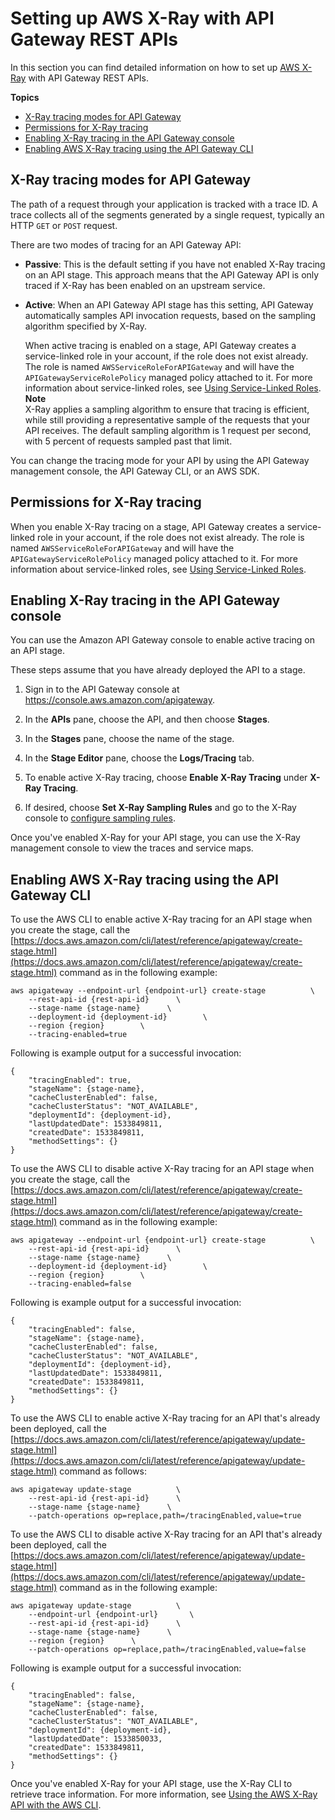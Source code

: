 # Setting up AWS X\-Ray with API Gateway REST APIs<a name="apigateway-enabling-xray"></a>

In this section you can find detailed information on how to set up [AWS X\-Ray](https://docs.aws.amazon.com/xray/latest/devguide/xray-services-apigateway.html) with API Gateway REST APIs\.

**Topics**
+ [X\-Ray tracing modes for API Gateway](#apigateway-tracing-modes)
+ [Permissions for X\-Ray tracing](#set-up-xray-tracing-permissions)
+ [Enabling X\-Ray tracing in the API Gateway console](#apigateway-xray-console-setup)
+ [Enabling AWS X\-Ray tracing using the API Gateway CLI](#apigateway-xray-cli-setup)

## X\-Ray tracing modes for API Gateway<a name="apigateway-tracing-modes"></a>

The path of a request through your application is tracked with a trace ID\. A trace collects all of the segments generated by a single request, typically an HTTP `GET` or `POST` request\.

There are two modes of tracing for an API Gateway API:
+ **Passive**: This is the default setting if you have not enabled X\-Ray tracing on an API stage\. This approach means that the API Gateway API is only traced if X\-Ray has been enabled on an upstream service\.
+ **Active**: When an API Gateway API stage has this setting, API Gateway automatically samples API invocation requests, based on the sampling algorithm specified by X\-Ray\.

  When active tracing is enabled on a stage, API Gateway creates a service\-linked role in your account, if the role does not exist already\. The role is named `AWSServiceRoleForAPIGateway` and will have the `APIGatewayServiceRolePolicy` managed policy attached to it\. For more information about service\-linked roles, see [Using Service\-Linked Roles](https://docs.aws.amazon.com/IAM/latest/UserGuide/using-service-linked-roles.html)\.
**Note**  
X\-Ray applies a sampling algorithm to ensure that tracing is efficient, while still providing a representative sample of the requests that your API receives\. The default sampling algorithm is 1 request per second, with 5 percent of requests sampled past that limit\.

You can change the tracing mode for your API by using the API Gateway management console, the API Gateway CLI, or an AWS SDK\.

## Permissions for X\-Ray tracing<a name="set-up-xray-tracing-permissions"></a>

When you enable X\-Ray tracing on a stage, API Gateway creates a service\-linked role in your account, if the role does not exist already\. The role is named `AWSServiceRoleForAPIGateway` and will have the `APIGatewayServiceRolePolicy` managed policy attached to it\. For more information about service\-linked roles, see [Using Service\-Linked Roles](https://docs.aws.amazon.com/IAM/latest/UserGuide/using-service-linked-roles.html)\.

## Enabling X\-Ray tracing in the API Gateway console<a name="apigateway-xray-console-setup"></a>

You can use the Amazon API Gateway console to enable active tracing on an API stage\.

These steps assume that you have already deployed the API to a stage\.

1. Sign in to the API Gateway console at [https://console\.aws\.amazon\.com/apigateway](https://console.aws.amazon.com/apigateway)\.

1. In the **APIs** pane, choose the API, and then choose **Stages**\.

1. In the **Stages** pane, choose the name of the stage\.

1. In the **Stage Editor** pane, choose the **Logs/Tracing** tab\.

1. To enable active X\-Ray tracing, choose **Enable X\-Ray Tracing** under **X\-Ray Tracing**\.

1. If desired, choose **Set X\-Ray Sampling Rules** and go to the X\-Ray console to [configure sampling rules](apigateway-configuring-xray-sampling-rules.md)\.

Once you've enabled X\-Ray for your API stage, you can use the X\-Ray management console to view the traces and service maps\.

## Enabling AWS X\-Ray tracing using the API Gateway CLI<a name="apigateway-xray-cli-setup"></a>

To use the AWS CLI to enable active X\-Ray tracing for an API stage when you create the stage, call the [https://docs.aws.amazon.com/cli/latest/reference/apigateway/create-stage.html](https://docs.aws.amazon.com/cli/latest/reference/apigateway/create-stage.html) command as in the following example: 

```
aws apigateway --endpoint-url {endpoint-url} create-stage          \
    --rest-api-id {rest-api-id}      \
    --stage-name {stage-name}      \
    --deployment-id {deployment-id}        \
    --region {region}        \
    --tracing-enabled=true
```

Following is example output for a successful invocation:

```
{
    "tracingEnabled": true, 
    "stageName": {stage-name}, 
    "cacheClusterEnabled": false, 
    "cacheClusterStatus": "NOT_AVAILABLE", 
    "deploymentId": {deployment-id}, 
    "lastUpdatedDate": 1533849811, 
    "createdDate": 1533849811, 
    "methodSettings": {}
}
```

To use the AWS CLI to disable active X\-Ray tracing for an API stage when you create the stage, call the [https://docs.aws.amazon.com/cli/latest/reference/apigateway/create-stage.html](https://docs.aws.amazon.com/cli/latest/reference/apigateway/create-stage.html) command as in the following example: 

```
aws apigateway --endpoint-url {endpoint-url} create-stage          \
    --rest-api-id {rest-api-id}      \
    --stage-name {stage-name}      \
    --deployment-id {deployment-id}        \
    --region {region}        \
    --tracing-enabled=false
```

Following is example output for a successful invocation:

```
{
    "tracingEnabled": false, 
    "stageName": {stage-name}, 
    "cacheClusterEnabled": false, 
    "cacheClusterStatus": "NOT_AVAILABLE", 
    "deploymentId": {deployment-id}, 
    "lastUpdatedDate": 1533849811, 
    "createdDate": 1533849811, 
    "methodSettings": {}
}
```

 To use the AWS CLI to enable active X\-Ray tracing for an API that's already been deployed, call the [https://docs.aws.amazon.com/cli/latest/reference/apigateway/update-stage.html](https://docs.aws.amazon.com/cli/latest/reference/apigateway/update-stage.html) command as follows: 

```
aws apigateway update-stage          \
    --rest-api-id {rest-api-id}      \
    --stage-name {stage-name}      \
    --patch-operations op=replace,path=/tracingEnabled,value=true
```

 To use the AWS CLI to disable active X\-Ray tracing for an API that's already been deployed, call the [https://docs.aws.amazon.com/cli/latest/reference/apigateway/update-stage.html](https://docs.aws.amazon.com/cli/latest/reference/apigateway/update-stage.html) command as in the following example: 

```
aws apigateway update-stage          \
    --endpoint-url {endpoint-url}       \
    --rest-api-id {rest-api-id}      \
    --stage-name {stage-name}      \
    --region {region}      \
    --patch-operations op=replace,path=/tracingEnabled,value=false
```

Following is example output for a successful invocation:

```
{
    "tracingEnabled": false, 
    "stageName": {stage-name}, 
    "cacheClusterEnabled": false, 
    "cacheClusterStatus": "NOT_AVAILABLE", 
    "deploymentId": {deployment-id}, 
    "lastUpdatedDate": 1533850033, 
    "createdDate": 1533849811, 
    "methodSettings": {}
}
```

Once you've enabled X\-Ray for your API stage, use the X\-Ray CLI to retrieve trace information\. For more information, see [Using the AWS X\-Ray API with the AWS CLI](https://docs.aws.amazon.com/xray/latest/devguide/xray-api-tutorial.html)\.